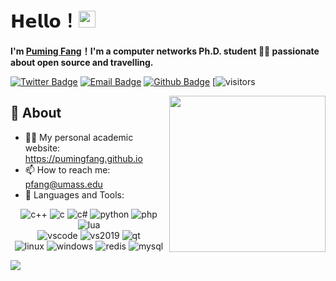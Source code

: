 # 𝗛𝗲𝗹𝗹𝗼！<img src="https://user-images.githubusercontent.com/5679180/79618120-0daffb80-80be-11ea-819e-d2b0fa904d07.gif" width="27px"> 

**I'm [Puming Fang](https://pumingfang.github.io)！I'm a computer networks Ph.D. student 👨‍💻 passionate about open source and travelling.**


[![Twitter Badge](https://img.shields.io/badge/-Twitter-1da1f2?style=flat-square&labelColor=1da1f2&logo=twitter&logoColor=white&link=https://twitter.com/PumingF)](https://twitter.com/PumingF)
[![Email Badge](https://img.shields.io/badge/-Email-c14438?style=flat-square&logo=Gmail&logoColor=white&link=mailto:pfang@umass.edu)](mailto:pfang@umass.edu)
[![Github Badge](https://img.shields.io/badge/-Github-232323?style=flat-square&logo=Github&logoColor=white&link=https://twitter.com/PumingF)](https://twitter.com/PumingF)
[![visitors](https://visitor-badge.laobi.icu/badge?page_id=PumingFang)

<img align="right" width="250px" src="https://img.sigure.xyz/profile/miku.png" />

## 🧐 About

- 👨‍💻 My personal academic website: https://pumingfang.github.io
- 📫 How to reach me: pfang@umass.edu
- 🌱 Languages and Tools: 

<p align="center">
  <img alt="c++" src="https://img.shields.io/badge/C++-F15B2A?style=flat-square&logo=c%2b%2b">
  <img alt="c" src="https://img.shields.io/badge/C-0b0b0b?style=flat-square&logo=c">
  <img alt="c#" src="https://img.shields.io/badge/C%23-239120?style=flat-square&logo=c%20sharp">
  <img alt="python" src="https://img.shields.io/badge/Python-3572a5?style=flat-square&logo=python&logoColor=white">
  <img alt="php" src="https://img.shields.io/badge/PHP-777BB4?style=flat-square&logo=php&logoColor=white">
  <img alt="lua" src="https://img.shields.io/badge/LUA-2C2D72?style=flat-square&logo=lua">
  <br/>

  <img alt="vscode" src="https://img.shields.io/badge/VScode-007ACC?style=flat-square&logo=visual%20studio%20code">
  <img alt="vs2019" src="https://img.shields.io/badge/VS2019-5C2D91?style=flat-square&logo=visual%20studio">
  <img alt="qt" src="https://img.shields.io/badge/QT-41CD52?style=flat-square&logo=qt&logoColor=white">
  <br/>

  <img alt="linux" src="https://img.shields.io/badge/Linux-FCC624?style=flat-square&logo=linux&logoColor=black">
  <img alt="windows" src="https://img.shields.io/badge/Windows-0078D6?style=flat-square&logo=windows&logoColor=white">
  <img alt="redis" src="https://img.shields.io/badge/Redis-DC382D?style=flat-square&logo=redis&logoColor=white">
  <img alt="mysql" src="https://img.shields.io/badge/MySQL-4479A1?style=flat-square&logo=mysql&logoColor=white">
  <br/>
</p>

<img src="https://github-readme-stats.vercel.app/api?username=PumingFang&show_icons=true&hide_border=true">


<!-- 
    <div>
        <code><img height="20" src="https://raw.githubusercontent.com/github/explore/80688e429a7d4ef2fca1e82350fe8e3517d3494d/topics/cpp/cpp.png"></code>
        <code><img height="20" src="https://raw.githubusercontent.com/github/explore/80688e429a7d4ef2fca1e82350fe8e3517d3494d/topics/c/c.png"></code>
        <code><img height="20" src="https://raw.githubusercontent.com/github/explore/80688e429a7d4ef2fca1e82350fe8e3517d3494d/topics/csharp/csharp.png"></code>
        <code><img height="20" src="https://raw.githubusercontent.com/github/explore/80688e429a7d4ef2fca1e82350fe8e3517d3494d/topics/python/python.png"></code>
        <code><img height="20" src="https://raw.githubusercontent.com/github/explore/80688e429a7d4ef2fca1e82350fe8e3517d3494d/topics/php/php.png"></code>
        <code><img height="20" src="https://raw.githubusercontent.com/github/explore/80688e429a7d4ef2fca1e82350fe8e3517d3494d/topics/dotnet/dotnet.png"></code>
        <code><img height="20" src="https://raw.githubusercontent.com/github/explore/80688e429a7d4ef2fca1e82350fe8e3517d3494d/topics/linux/linux.png"></code>
        <code><img height="20" src="https://cdn.svgporn.com/logos/visual-studio-code.svg"></code>
        <code><img height="20" src="https://raw.githubusercontent.com/github/explore/80688e429a7d4ef2fca1e82350fe8e3517d3494d/topics/git/git.png"></code>
    </div> -->


